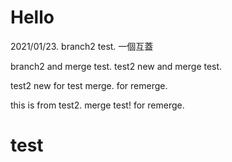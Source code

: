 # Hello

2021/01/23.
branch2 test.
一個互蓋

branch2 and merge test.
test2 new and merge test.

test2 new for test merge.
for remerge.

this is from test2.
merge test! for remerge.

# test
